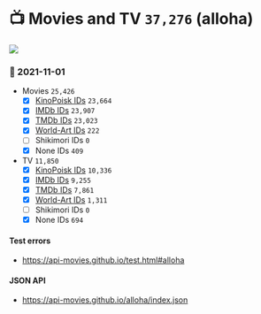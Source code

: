# :tv: Movies and TV `37,276` (alloha)

<a href="https://API-Movies.github.io"><img src="https://API-Movies.github.io/banner.png?cache"></a>

### :date: 2021-11-01
- Movies `25,426`
  - [x] <a href="https://API-Movies.github.io/alloha/movie_kinopoisk_ids.json">KinoPoisk IDs</a> `23,664`
  - [x] <a href="https://API-Movies.github.io/alloha/movie_imdb_ids.json">IMDb IDs</a> `23,907`
  - [x] <a href="https://API-Movies.github.io/alloha/movie_tmdb_ids.json">TMDb IDs</a> `23,023`
  - [x] <a href="https://API-Movies.github.io/alloha/movie_world_art_ids.json">World-Art IDs</a> `222`
  - [ ] Shikimori IDs `0`
  - [x] None IDs `409`
- TV `11,850`
  - [x] <a href="https://API-Movies.github.io/alloha/tv_kinopoisk_ids.json">KinoPoisk IDs</a> `10,336`
  - [x] <a href="https://API-Movies.github.io/alloha/tv_imdb_ids.json">IMDb IDs</a> `9,255`
  - [x] <a href="https://API-Movies.github.io/alloha/tv_tmdb_ids.json">TMDb IDs</a> `7,861`
  - [x] <a href="https://API-Movies.github.io/alloha/tv_world_art_ids.json">World-Art IDs</a> `1,311`
  - [ ] Shikimori IDs `0`
  - [x] None IDs `694`
#### Test errors
- <a href='https://api-movies.github.io/test.html#alloha'>https://api-movies.github.io/test.html#alloha</a>
#### JSON API
- <a href='https://api-movies.github.io/alloha/index.json'>https://api-movies.github.io/alloha/index.json</a>
